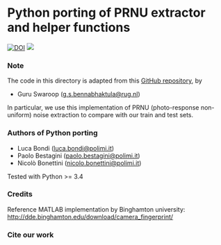 # Python porting of PRNU extractor and helper functions

[![DOI](https://zenodo.org/badge/158570703.svg)](https://zenodo.org/badge/latestdoi/158570703)
[<image src="https://api.travis-ci.org/polimi-ispl/prnu-python.svg?branch=master">](https://travis-ci.org/polimi-ispl/prnu-python)

### Note
The code in this directory is adapted from this [GitHub repository](https://github.com/polimi-ispl/prnu-python), by
- Guru Swaroop (g.s.bennabhaktula@rug.nl)

In particular, we use this implementation of PRNU (photo-response non-uniform) noise extraction to compare with our train and test sets.

### Authors of Python porting
- Luca Bondi (luca.bondi@polimi.it)
- Paolo Bestagini (paolo.bestagini@polimi.it)
- Nicolò Bonettini (nicolo.bonettini@polimi.it)

Tested with Python >= 3.4

### Credits
Reference MATLAB implementation by Binghamton university: 
http://dde.binghamton.edu/download/camera_fingerprint/

### Cite our work